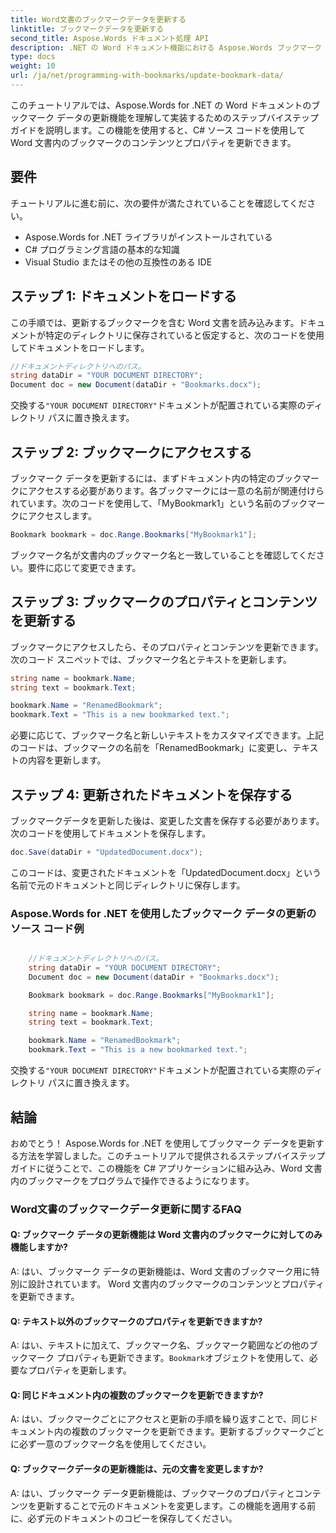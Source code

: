 ```yaml
---
title: Word文書のブックマークデータを更新する
linktitle: ブックマークデータを更新する
second_title: Aspose.Words ドキュメント処理 API
description: .NET の Word ドキュメント機能における Aspose.Words ブックマーク データ更新の C# ソース コードを説明するステップ バイ ステップ ガイド。
type: docs
weight: 10
url: /ja/net/programming-with-bookmarks/update-bookmark-data/
---
```


このチュートリアルでは、Aspose.Words for .NET の Word ドキュメントのブックマーク データの更新機能を理解して実装するためのステップバイステップ ガイドを説明します。この機能を使用すると、C# ソース コードを使用して Word 文書内のブックマークのコンテンツとプロパティを更新できます。

## 要件

チュートリアルに進む前に、次の要件が満たされていることを確認してください。

- Aspose.Words for .NET ライブラリがインストールされている
- C# プログラミング言語の基本的な知識
- Visual Studio またはその他の互換性のある IDE

## ステップ 1: ドキュメントをロードする

この手順では、更新するブックマークを含む Word 文書を読み込みます。ドキュメントが特定のディレクトリに保存されていると仮定すると、次のコードを使用してドキュメントをロードします。

```csharp
//ドキュメントディレクトリへのパス。
string dataDir = "YOUR DOCUMENT DIRECTORY";
Document doc = new Document(dataDir + "Bookmarks.docx");
```

交換する`"YOUR DOCUMENT DIRECTORY"`ドキュメントが配置されている実際のディレクトリ パスに置き換えます。

## ステップ 2: ブックマークにアクセスする

ブックマーク データを更新するには、まずドキュメント内の特定のブックマークにアクセスする必要があります。各ブックマークには一意の名前が関連付けられています。次のコードを使用して、「MyBookmark1」という名前のブックマークにアクセスします。

```csharp
Bookmark bookmark = doc.Range.Bookmarks["MyBookmark1"];
```

ブックマーク名が文書内のブックマーク名と一致していることを確認してください。要件に応じて変更できます。

## ステップ 3: ブックマークのプロパティとコンテンツを更新する

ブックマークにアクセスしたら、そのプロパティとコンテンツを更新できます。次のコード スニペットでは、ブックマーク名とテキストを更新します。

```csharp
string name = bookmark.Name;
string text = bookmark.Text;

bookmark.Name = "RenamedBookmark";
bookmark.Text = "This is a new bookmarked text.";
```

必要に応じて、ブックマーク名と新しいテキストをカスタマイズできます。上記のコードは、ブックマークの名前を「RenamedBookmark」に変更し、テキストの内容を更新します。

## ステップ 4: 更新されたドキュメントを保存する

ブックマークデータを更新した後は、変更した文書を保存する必要があります。次のコードを使用してドキュメントを保存します。

```csharp
doc.Save(dataDir + "UpdatedDocument.docx");
```

このコードは、変更されたドキュメントを「UpdatedDocument.docx」という名前で元のドキュメントと同じディレクトリに保存します。

### Aspose.Words for .NET を使用したブックマーク データの更新のソース コード例

```csharp

	//ドキュメントディレクトリへのパス。
	string dataDir = "YOUR DOCUMENT DIRECTORY";
	Document doc = new Document(dataDir + "Bookmarks.docx");

	Bookmark bookmark = doc.Range.Bookmarks["MyBookmark1"];

	string name = bookmark.Name;
	string text = bookmark.Text;

	bookmark.Name = "RenamedBookmark";
	bookmark.Text = "This is a new bookmarked text.";

```

交換する`"YOUR DOCUMENT DIRECTORY"`ドキュメントが配置されている実際のディレクトリ パスに置き換えます。

## 結論

おめでとう！ Aspose.Words for .NET を使用してブックマーク データを更新する方法を学習しました。このチュートリアルで提供されるステップバイステップ ガイドに従うことで、この機能を C# アプリケーションに組み込み、Word 文書内のブックマークをプログラムで操作できるようになります。

### Word文書のブックマークデータ更新に関するFAQ

#### Q: ブックマーク データの更新機能は Word 文書内のブックマークに対してのみ機能しますか?

A: はい、ブックマーク データの更新機能は、Word 文書のブックマーク用に特別に設計されています。 Word 文書内のブックマークのコンテンツとプロパティを更新できます。

#### Q: テキスト以外のブックマークのプロパティを更新できますか?

 A: はい、テキストに加えて、ブックマーク名、ブックマーク範囲などの他のブックマーク プロパティも更新できます。`Bookmark`オブジェクトを使用して、必要なプロパティを更新します。

#### Q: 同じドキュメント内の複数のブックマークを更新できますか?

A: はい、ブックマークごとにアクセスと更新の手順を繰り返すことで、同じドキュメント内の複数のブックマークを更新できます。更新するブックマークごとに必ず一意のブックマーク名を使用してください。

#### Q: ブックマークデータの更新機能は、元の文書を変更しますか?

A: はい、ブックマーク データ更新機能は、ブックマークのプロパティとコンテンツを更新することで元のドキュメントを変更します。この機能を適用する前に、必ず元のドキュメントのコピーを保存してください。